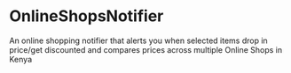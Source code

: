 # OnlineShopsNotifier
An online shopping notifier that alerts you when selected items drop in price/get discounted and compares prices across multiple Online Shops in Kenya
